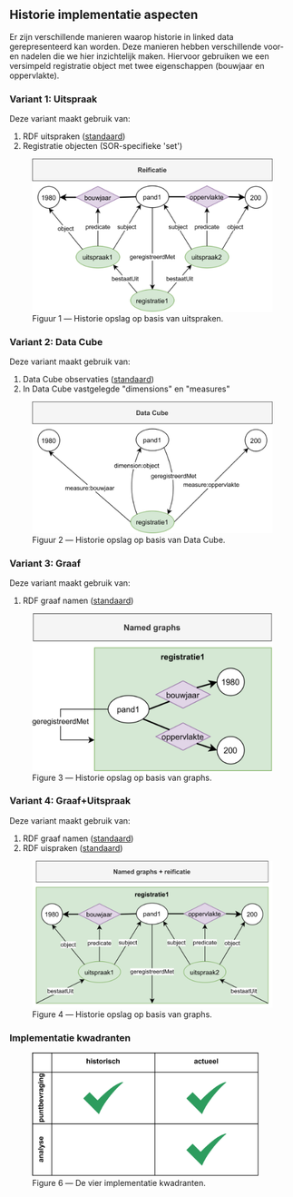 ## Historie implementatie aspecten

Er zijn verschillende manieren waarop historie in linked data gerepresenteerd kan worden.  Deze manieren hebben verschillende voor- en nadelen die we hier inzichtelijk maken.  Hiervoor gebruiken we een versimpeld registratie object met twee eigenschappen (bouwjaar en oppervlakte).

### Variant 1: Uitspraak

Deze variant maakt gebruik van:
1. RDF uitspraken (<a href="">standaard</a>)
2. Registratie objecten (SOR-specifieke 'set')

<figure>
  <img src="../media/historie-model-uitspraak.png" width="600">
  <figcaption>
    Figuur 1 ― Historie opslag op basis van uitspraken.
  </figcaption>
</figure>

### Variant 2: Data Cube

Deze variant maakt gebruik van:
1. Data Cube observaties (<a href="">standaard</a>)
2. In Data Cube vastgelegde "dimensions" en "measures"

<figure>
  <img src="../media/historie-model-datacube.png" width="600">
  <figcaption>
    Figuur 2 ― Historie opslag op basis van Data Cube.
  </figcaption>
</figure>

### Variant 3: Graaf

Deze variant maakt gebruik van:
1. RDF graaf namen (<a href="">standaard</a>)

<figure>
  <img src="../media/historie-model-graaf.png" width="600">
  <figcaption>
    Figure 3 ― Historie opslag op basis van graphs.
  </figcaption>
</figure>

### Variant 4: Graaf+Uitspraak

Deze variant maakt gebruik van:
1. RDF graaf namen (<a href="">standaard</a>)
2. RDF uispraken (<a href="">standaard</a>)

<figure>
  <img src="../media/historie-model-graaf-uitspraak.png" width="600">
  <figcaption>
    Figure 4 ― Historie opslag op basis van graphs.
  </figcaption>
</figure>

### Implementatie kwadranten

<figure>
  <img src="../media/historie-model-implementatie.png" width="400">
  <figcaption>
    Figure 6 ― De vier implementatie kwadranten.
  </figcaption>
</figure>
